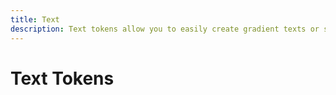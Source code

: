 ```yaml
---
title: Text
description: Text tokens allow you to easily create gradient texts or select the font colour that should be used on top of specific theme background colors.
---
```


# Text Tokens